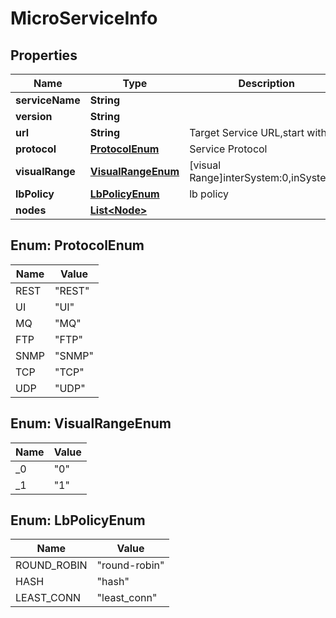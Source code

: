 
# MicroServiceInfo

## Properties
Name | Type | Description | Notes
------------ | ------------- | ------------- | -------------
**serviceName** | **String** |  | 
**version** | **String** |  |  [optional]
**url** | **String** | Target Service URL,start with / | 
**protocol** | [**ProtocolEnum**](#ProtocolEnum) | Service Protocol | 
**visualRange** | [**VisualRangeEnum**](#VisualRangeEnum) | [visual Range]interSystem:0,inSystem:1 |  [optional]
**lbPolicy** | [**LbPolicyEnum**](#LbPolicyEnum) | lb policy |  [optional]
**nodes** | [**List&lt;Node&gt;**](Node.md) |  |  [optional]


<a name="ProtocolEnum"></a>
## Enum: ProtocolEnum
Name | Value
---- | -----
REST | &quot;REST&quot;
UI | &quot;UI&quot;
MQ | &quot;MQ&quot;
FTP | &quot;FTP&quot;
SNMP | &quot;SNMP&quot;
TCP | &quot;TCP&quot;
UDP | &quot;UDP&quot;


<a name="VisualRangeEnum"></a>
## Enum: VisualRangeEnum
Name | Value
---- | -----
_0 | &quot;0&quot;
_1 | &quot;1&quot;


<a name="LbPolicyEnum"></a>
## Enum: LbPolicyEnum
Name | Value
---- | -----
ROUND_ROBIN | &quot;round-robin&quot;
HASH | &quot;hash&quot;
LEAST_CONN | &quot;least_conn&quot;



